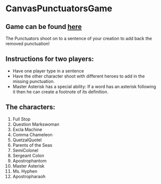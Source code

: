 # CanvasPunctuatorsGame

## Game can be found [here](https://exclamachine.github.io/PunctuatorsGame)

The Punctuators shoot on to a sentence of your creation to add back the removed punctuation!

## Instructions for two players:

- Have one player type in a sentence
- Have the other character shoot with different heroes to add in the missing punctuation.
- Master Asterisk has a special ability: If a word has an asterisk following it then he can create a footnote of its definition.

## The characters:

1. Full Stop
2. Question Markswoman
3. Excla Machine
4. Comma Chameleon
5. QuetzalQuotel
6. Parents of the Seas
7. SemiColonel
8. Sergeant Colon
9. Apostrophantom
10. Master Asterisk
11. Ms. Hyphen
12. Apostropharaoh
